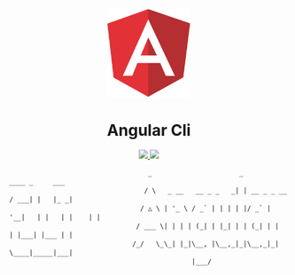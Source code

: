 <p align="center">
  <a href="https://github.com/NidhoggDJoking" target="_blank">
    <img width="150" src="https://github.com/NidhoggDJoking/VueCli/blob/master/src/image/Logo/Angular.png" alt="logo">
  </a>
</p>

<h1 align="center">Angular Cli</h1>

<p align="center">
  <a href="https://www.angularjs.net.cn/" target="_blank">
    <img src="https://img.shields.io/badge/Angular%20Cli-8.3.2-brightgreen">
  </a>
  <a href="https://nodejs.org/en/" target="_blank">
    <img src="https://img.shields.io/badge/Node-12.6.0-yellow">
  </a>
</p>

```
                                   _                      _                 ____ _     ___
                                  / \   _ __   __ _ _   _| | __ _ _ __     / ___| |   |_ _|
                                 / △ \ | '_ \ / _` | | | | |/ _` | '__|   | |   | |    | |
                                / ___ \| | | | (_| | |_| | | (_| | |      | |___| |___ | |
                               /_/   \_\_| |_|\__, |\__,_|_|\__,_|_|       \____|_____|___|
                                              |___/

```
